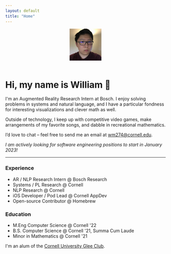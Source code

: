 ```yaml
---
layout: default
title: "Home"
---
```


<center style="clear: right;">
<img class="profile_picture" src="pfp.JPG" alt="Profile Picture" width="100px" height="100px">
</center>
<br>

# Hi, my name is William 👋

I'm an Augmented Reality Research Intern at Bosch. I enjoy solving problems in systems and natural language, and I have a particular fondness for interesting visualizations and clever math as well.

Outside of technology, I keep up with competitive video games, make arrangements of my favorite songs, and dabble in recreational mathematics.

I’d love to chat – feel free to send me an email at [wm274@cornell.edu](mailto:wm274@cornell.edu).

_I am actively looking for software engineering positions to start in January 2023!_

---

### Experience

 * AR / NLP Research Intern @ Bosch Research
 * Systems / PL Research @ Cornell
 * NLP Research @ Cornell
 * iOS Developer / Pod Lead @ Cornell AppDev
 * Open-source Contributor @ Homebrew

### Education

 * M.Eng Computer Science @ Cornell '22
 * B.S. Computer Science @ Cornell '21, Summa Cum Laude
 * Minor in Mathematics @ Cornell '21

I'm an alum of the [Cornell University Glee Club](https://www.gleeclub.com).

